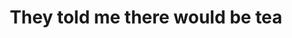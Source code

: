 ---
ee_id: '4482'
site: '1'
type: '2'
long_id: 2019-045 They told me there would be tea
url: 2019-045-they-told-me-there-would-be-tea
title: They told me there would be tea
year: '2019'
medium: Audio mixtape (for NTS radio)
commission:
dims:
pitch: Mixtape for NTS radio (kinda wild TBH)
ps:
live_url: https://www.nts.live/shows/guests/episodes/cory-arcangel-hampus-lindwall-18th-june-2019
related:
youtube:
imgs: tea-mix-2019-045-db-ih--cIDu.jpg
subheading:
display_year: '2019'
download:
add_credit: Cory Arcangel & Hampus Lindwall
add_credits:
related_code:
layout: things-i-made
---
